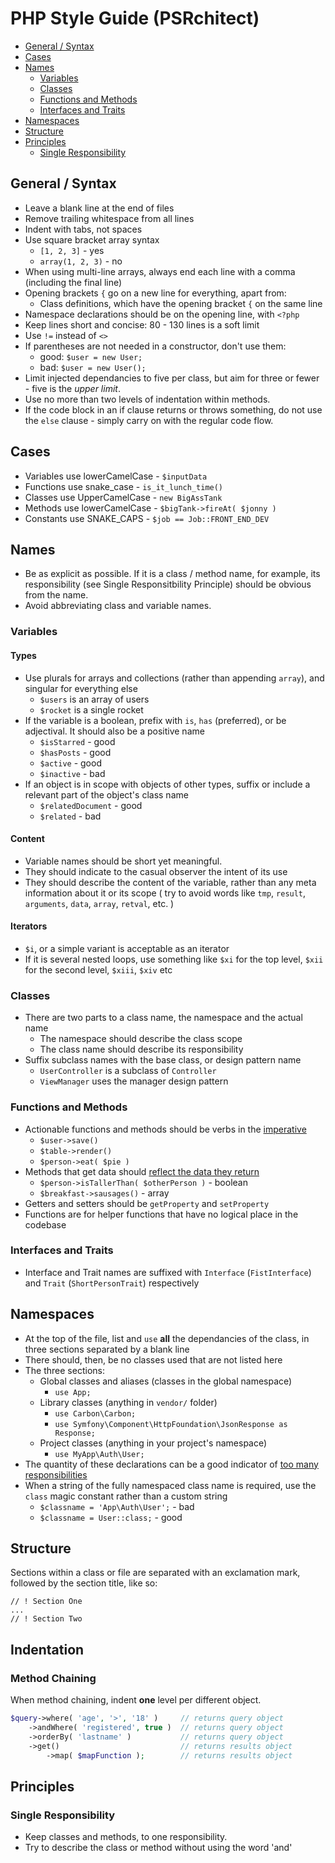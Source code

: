 # PHP Style Guide (PSRchitect)

- [General / Syntax](#general--syntax)
- [Cases](#cases)
- [Names](#names)
  - [Variables](#variables)
  - [Classes](#classes)
  - [Functions and Methods](#functions-and-methods)
  - [Interfaces and Traits](#interfaces-and-traits)
- [Namespaces](#namespaces)
- [Structure](#structure)
- [Principles](#principles)
  - [Single Responsibility](#single-responsibility)

## General / Syntax

- Leave a blank line at the end of files
- Remove trailing whitespace from all lines
- Indent with tabs, not spaces
- Use square bracket array syntax
  - `[1, 2, 3]` - yes
  - `array(1, 2, 3)` - no
- When using multi-line arrays, always end each line with a comma (including the final line)
- Opening brackets `{` go on a new line for everything, apart from:
  - Class definitions, which have the opening bracket `{` on the same line
- Namespace declarations should be on the opening line, with `<?php`
- Keep lines short and concise: 80 - 130 lines is a soft limit
- Use `!=` instead of `<>`
- If parentheses are not needed in a constructor, don't use them:
  - good: `$user = new User;`
  - bad: `$user = new User();`
- Limit injected dependancies to five per class, but aim for three or fewer - five is the *upper limit*.
- Use no more than two levels of indentation within methods.
- If the code block in an if clause returns or throws something, do not use the `else` clause - simply carry on with the regular code flow.

## Cases

- Variables use lowerCamelCase - `$inputData`
- Functions use snake_case - `is_it_lunch_time()`
- Classes use UpperCamelCase - `new BigAssTank`
- Methods use lowerCamelCase - `$bigTank->fireAt( $jonny )`
- Constants use SNAKE_CAPS - `$job == Job::FRONT_END_DEV`

## Names

- Be as explicit as possible. If it is a class / method name, for example, its responsibility (see Single Responsitbility Principle) should be obvious from the name.
- Avoid abbreviating class and variable names.

### Variables

#### Types

- Use plurals for arrays and collections (rather than appending `array`), and singular for everything else
  - `$users` is an array of users
  - `$rocket` is a single rocket
- If the variable is a boolean, prefix with `is`, `has` (preferred), or be adjectival. It should also be a positive name
  - `$isStarred` - good
  - `$hasPosts` - good
  - `$active` - good
  - `$inactive` - bad
- If an object is in scope with objects of other types, suffix or include a relevant part of the object's class name
  - `$relatedDocument` - good
  - `$related` - bad

#### Content

- Variable names should be short yet meaningful.
- They should indicate to the casual observer the intent of its use
- They should describe the content of the variable, rather than any meta information about it or its scope ( try to avoid words like `tmp`, `result`, `arguments`, `data`, `array`, `retval`, etc. )

#### Iterators

- `$i`, or a simple variant is acceptable as an iterator
- If it is several nested loops, use something like `$xi` for the top level, `$xii` for the second level, `$xiii`, `$xiv` etc

### Classes

- There are two parts to a class name, the namespace and the actual name
  - The namespace should describe the class scope
  - The class name should describe its responsibility
- Suffix subclass names with the base class, or design pattern name
  - `UserController` is a subclass of `Controller`
  - `ViewManager` uses the manager design pattern

### Functions and Methods

- Actionable functions and methods should be verbs in the [imperative](http://en.wikipedia.org/wiki/Imperative_mood)
  - `$user->save()`
  - `$table->render()`
  - `$person->eat( $pie )`
- Methods that get data should [reflect the data they return](#types)
  - `$person->isTallerThan( $otherPerson )` - boolean
  - `$breakfast->sausages()` - array
- Getters and setters should be `getProperty` and `setProperty`
- Functions are for helper functions that have no logical place in the codebase

### Interfaces and Traits

- Interface and Trait names are suffixed with `Interface` (`FistInterface`) and `Trait` (`ShortPersonTrait`) respectively

## Namespaces

- At the top of the file, list and `use` **all** the dependancies of the class, in three sections separated by a blank line
- There should, then, be no classes used that are not listed here
- The three sections:
  - Global classes and aliases (classes in the global namespace)
    - `use App;`
  - Library classes (anything in `vendor/` folder)
    - `use Carbon\Carbon;`
    - `use Symfony\Component\HttpFoundation\JsonResponse as Response;`
  - Project classes (anything in your project's namespace)
    - `use MyApp\Auth\User;`
- The quantity of these declarations can be a good indicator of [too many responsibilities](#single-responsibility)
- When a string of the fully namespaced class name is required, use the `class` magic constant rather than a custom string
  - `$classname = 'App\Auth\User';` - bad
  - `$classname = User::class;` - good

## Structure

Sections within a class or file are separated with an exclamation mark, followed by the section title, like so:

    // ! Section One
    ...
    // ! Section Two

## Indentation

### Method Chaining

When method chaining, indent **one** level per different object.

```php
$query->where( 'age', '>', '18' )     // returns query object
    ->andWhere( 'registered', true )  // returns query object
    ->orderBy( 'lastname' )           // returns query object
    ->get()                           // returns results object
        ->map( $mapFunction );        // returns results object
```

## Principles

### Single Responsibility

- Keep classes and methods, to one responsibility.
- Try to describe the class or method without using the word 'and'
